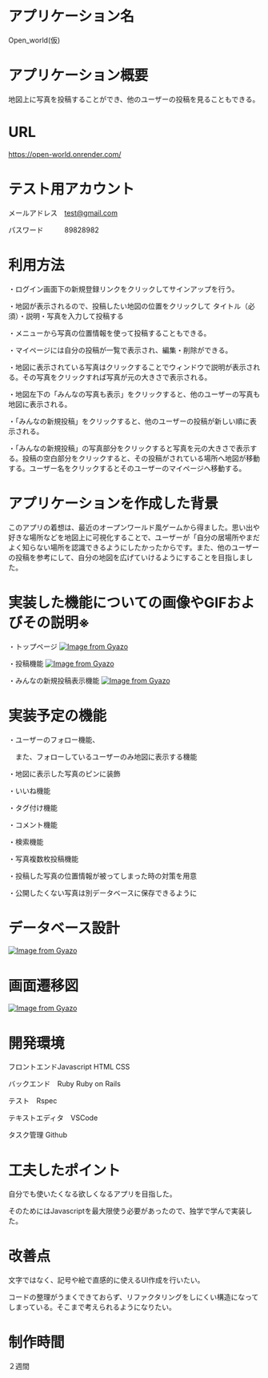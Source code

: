# アプリケーション名	
Open_world(仮)
# アプリケーション概要
地図上に写真を投稿することができ、他のユーザーの投稿を見ることもできる。
# URL	
https://open-world.onrender.com/
# テスト用アカウント
メールアドレス　test@gmail.com

パスワード　　　89828982
# 利用方法
・ログイン画面下の新規登録リンクをクリックしてサインアップを行う。

・地図が表示されるので、投稿したい地図の位置をクリックして
 タイトル（必須）・説明・写真を入力して投稿する

・メニューから写真の位置情報を使って投稿することもできる。

・マイページには自分の投稿が一覧で表示され、編集・削除ができる。

・地図に表示されている写真はクリックすることでウィンドウで説明が表示される。その写真をクリックすれば写真が元の大きさで表示される。

・地図左下の「みんなの写真も表示」をクリックすると、他のユーザーの写真も地図に表示される。

・「みんなの新規投稿」をクリックすると、他のユーザーの投稿が新しい順に表示される。

・「みんなの新規投稿」の写真部分をクリックすると写真を元の大きさで表示する。投稿の空白部分をクリックすると、その投稿がされている場所へ地図が移動する。ユーザー名をクリックするとそのユーザーのマイページへ移動する。

# アプリケーションを作成した背景
このアプリの着想は、最近のオープンワールド風ゲームから得ました。思い出や好きな場所などを地図上に可視化することで、ユーザーが「自分の居場所やまだよく知らない場所を認識できるようにしたかったからです。また、他のユーザーの投稿を参考にして、自分の地図を広げていけるようにすることを目指しました。

# 実装した機能についての画像やGIFおよびその説明※
・トップページ	
[![Image from Gyazo](https://i.gyazo.com/34c6a1f26b8bf4a6cb3ecaf940f2a6b6.jpg)](https://gyazo.com/34c6a1f26b8bf4a6cb3ecaf940f2a6b6)

・投稿機能
[![Image from Gyazo](https://i.gyazo.com/d2499e801796ec3a539c72bfc609be34.jpg)](https://gyazo.com/d2499e801796ec3a539c72bfc609be34)

・みんなの新規投稿表示機能
[![Image from Gyazo](https://i.gyazo.com/db335a5e38086bbedb32741fc4fa7da8.jpg)](https://gyazo.com/db335a5e38086bbedb32741fc4fa7da8)



# 実装予定の機能	
・ユーザーのフォロー機能、

　また、フォローしているユーザーのみ地図に表示する機能

・地図に表示した写真のピンに装飾

・いいね機能

・タグ付け機能

・コメント機能

・検索機能

・写真複数枚投稿機能

・投稿した写真の位置情報が被ってしまった時の対策を用意

・公開したくない写真は別データベースに保存できるように

# データベース設計
[![Image from Gyazo](https://i.gyazo.com/9bb2b89861e5f7b248f9e505a661976f.png)](https://gyazo.com/9bb2b89861e5f7b248f9e505a661976f)

# 画面遷移図
[![Image from Gyazo](https://i.gyazo.com/c4192dc5cb037c520a7f52050feaac30.png)](https://gyazo.com/c4192dc5cb037c520a7f52050feaac30)

# 開発環境
フロントエンドJavascript HTML CSS

バックエンド　Ruby Ruby on Rails

テスト　Rspec

テキストエディタ　VSCode

タスク管理 Github

# 工夫したポイント	
自分でも使いたくなる欲しくなるアプリを目指した。

そのためにはJavascriptを最大限使う必要があったので、独学で学んで実装した。

# 改善点
文字ではなく、記号や絵で直感的に使えるUI作成を行いたい。

コードの整理がうまくできておらず、リファクタリングをしにくい構造になってしまっている。そこまで考えられるようになりたい。

# 制作時間
２週間
